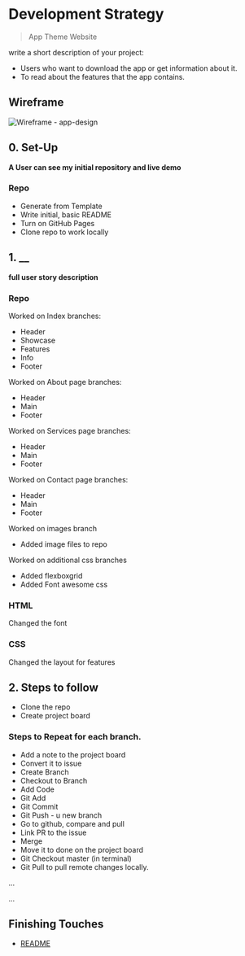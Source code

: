 # Development Strategy

> App Theme Website

write a short description of your project:
- Users who want to download the app or get information about it.
- To read about the features that the app contains.

## Wireframe

<!-- include a wireframe for your project in this repository, and display it here -->
<!-- wireframe.cc is a good site for getting started with wireframes -->
![Wireframe - app-design](https://user-images.githubusercontent.com/60271901/95391768-0fda7080-0911-11eb-88af-a35869dd46da.png)

## 0. Set-Up

__A User can see my initial repository and live demo__

### Repo

- Generate from Template
- Write initial, basic README
- Turn on GitHub Pages
- Clone repo to work locally

## 1. __

__full user story description__

### Repo

Worked on Index branches:
* Header
* Showcase
* Features 
* Info
* Footer

Worked on About page branches:
* Header 
* Main 
* Footer

Worked on Services page branches:
* Header
* Main
* Footer

Worked on Contact page branches:
* Header
* Main
* Footer

Worked on images branch
* Added image files to repo

Worked on additional css branches
* Added flexboxgrid
* Added Font awesome css

### HTML

Changed the font

### CSS

Changed the layout for features

## 2. Steps to follow
* Clone the repo
* Create project board

### Steps to Repeat for each branch.
* Add a note to the project board
* Convert it to issue
* Create Branch
* Checkout to Branch
* Add Code
* Git Add
* Git Commit
* Git Push - u new branch
* Go to github, compare and pull
* Link PR to the issue
* Merge
* Move it to done on the project board
* Git Checkout master (in terminal)
* Git Pull to pull remote changes locally.

...

...

## Finishing Touches

  - [README](https://github.com/sharafcs50/app-theme/blob/master/README.md)

